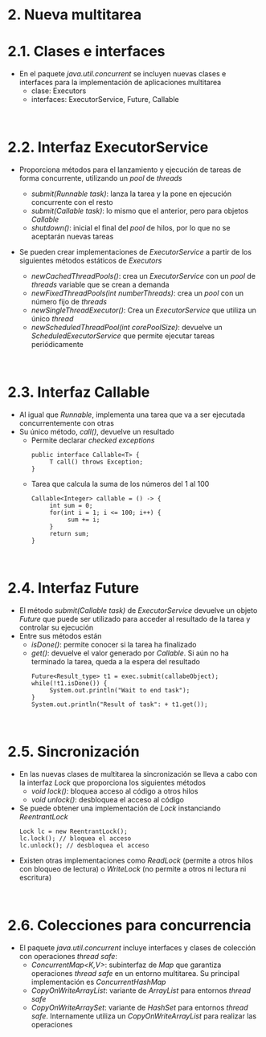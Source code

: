 # 2. Nueva multitarea

# 2.1. Clases e interfaces

- En el paquete _java.util.concurrent_ se incluyen nuevas clases e interfaces para la implementación de aplicaciones multitarea
  - clase: Executors
  - interfaces: ExecutorService, Future, Callable

<br>

# 2.2. Interfaz ExecutorService

- Proporciona métodos para el lanzamiento y ejecución de tareas de forma concurrente, utilizando un _pool_ de _threads_

  - _submit(Runnable task)_: lanza la tarea y la pone en ejecución concurrente con el resto
  - _submit(Callable task)_: lo mismo que el anterior, pero para objetos _Callable_
  - _shutdown()_: inicial el final del _pool_ de hilos, por lo que no se aceptarán nuevas tareas

- Se pueden crear implementaciones de _ExecutorService_ a partir de los siguientes métodos estáticos de _Executors_
  - _newCachedThreadPools()_: crea un _ExecutorService_ con un _pool_ de _threads_ variable que se crean a demanda
  - _newFixedThreadPools(int numberThreads)_: crea un _pool_ con un número fijo de _threads_
  - _newSingleThreadExecutor()_: Crea un _ExecutorService_ que utiliza un único _thread_
  - _newScheduledThreadPool(int corePoolSize)_: devuelve un _ScheduledExecutorService_ que permite ejecutar tareas periódicamente

<br>

# 2.3. Interfaz Callable

- Al igual que _Runnable_, implementa una tarea que va a ser ejecutada concurrentemente con otras
- Su único método, _call()_, devuelve un resultado
  - Permite declarar _checked exceptions_
    ```
    public interface Callable<T> {
         T call() throws Exception;
    }
    ```
  - Tarea que calcula la suma de los números del 1 al 100
    ```
    Callable<Integer> callable = () -> {
         int sum = 0;
         for(int i = 1; i <= 100; i++) {
              sum += i;
         }
         return sum;
    }
    ```

<br>

# 2.4. Interfaz Future

- El método _submit(Callable task)_ de _ExecutorService_ devuelve un objeto _Future_ que puede ser utilizado para acceder al resultado de la tarea y controlar su ejecución
- Entre sus métodos están
  - _isDone()_: permite conocer si la tarea ha finalizado
  - _get()_: devuelve el valor generado por _Callable_. Si aún no ha terminado la tarea, queda a la espera del resultado
    ```
    Future<Result_type> t1 = exec.submit(callabeObject);
    while(!t1.isDone()) {
         System.out.println("Wait to end task");
    }
    System.out.println("Result of task": + t1.get());
    ```

<br>

# 2.5. Sincronización

- En las nuevas clases de multitarea la sincronización se lleva a cabo con la interfaz _Lock_ que proporciona los siguientes métodos
  - _void lock()_: bloquea acceso al código a otros hilos
  - _void unlock()_: desbloquea el acceso al código
- Se puede obtener una implementación de _Lock_ instanciando _ReentrantLock_
  ```
  Lock lc = new ReentrantLock();
  lc.lock(); // bloquea el acceso
  lc.unlock(); // desbloquea el acceso
  ```
- Existen otras implementaciones como _ReadLock_ (permite a otros hilos con bloqueo de lectura) o _WriteLock_ (no permite a otros ni lectura ni escritura)

<br>

# 2.6. Colecciones para concurrencia

- El paquete _java.util.concurrent_ incluye interfaces y clases de colección con operaciones _thread safe_:
  - _ConcurrentMap<K,V>_: subinterfaz de _Map_ que garantiza operaciones _thread safe_ en un entorno multitarea. Su principal implementación es _ConcurrentHashMap_
  - _CopyOnWriteArrayList<E>_: variante de _ArrayList_ para entornos _thread safe_
  - _CopyOnWriteArraySet<E>_: variante de _HashSet_ para entornos _thread safe_. Internamente utiliza un _CopyOnWriteArrayList_ para realizar las operaciones
